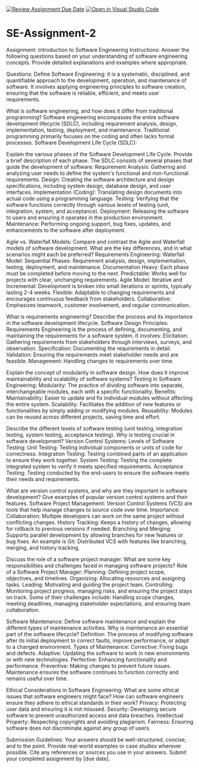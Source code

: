 [![Review Assignment Due Date](https://classroom.github.com/assets/deadline-readme-button-24ddc0f5d75046c5622901739e7c5dd533143b0c8e959d652212380cedb1ea36.svg)](https://classroom.github.com/a/-ucQIGTc)
[![Open in Visual Studio Code](https://classroom.github.com/assets/open-in-vscode-718a45dd9cf7e7f842a935f5ebbe5719a5e09af4491e668f4dbf3b35d5cca122.svg)](https://classroom.github.com/online_ide?assignment_repo_id=15263452&assignment_repo_type=AssignmentRepo)
# SE-Assignment-2
Assignment: Introduction to Software Engineering
Instructions:
Answer the following questions based on your understanding of software engineering concepts. Provide detailed explanations and examples where appropriate.

Questions:
Define Software Engineering: it is a systematic, disciplined, and quantifiable approach to the development, operation, and maintenance of software. It involves applying engineering principles to software creation, ensuring that the software is reliable, efficient, and meets user requirements.

What is software engineering, and how does it differ from traditional programming? Software engineering encompasses the entire software development lifecycle (SDLC), including requirement analysis, design, implementation, testing, deployment, and maintenance. Traditional programming primarily focuses on the coding and  often lacks formal processes.
Software Development Life Cycle (SDLC):

Explain the various phases of the Software Development Life Cycle. Provide a brief description of each phase.
The SDLC consists of several phases that guide the development of software:
Requirement Analysis: Gathering and analyzing user needs to define the system's functional and non-functional requirements.
Design: Creating the software architecture and design specifications, including system design, database design, and user interfaces.
Implementation (Coding): Translating design documents into actual code using a programming language.
Testing: Verifying that the software functions correctly through various levels of testing (unit, integration, system, and acceptance).
Deployment: Releasing the software to users and ensuring it operates in the production environment.
Maintenance: Performing ongoing support, bug fixes, updates, and enhancements to the software after deployment.

Agile vs. Waterfall Models:
Compare and contrast the Agile and Waterfall models of software development. What are the key differences, and in what scenarios might each be preferred?
Requirements Engineering:
Waterfall Model:
Sequential Phases: Requirement analysis, design, implementation, testing, deployment, and maintenance.
Documentation Heavy: Each phase must be completed before moving to the next.
Predictable: Works well for projects with clear, unchanging requirements.
Agile Model:
Iterative and Incremental: Development is broken into small iterations or sprints, typically lasting 2-4 weeks.
Flexible: Adaptable to changing requirements and encourages continuous feedback from stakeholders.
Collaborative: Emphasizes teamwork, customer involvement, and regular communication.

What is requirements engineering? Describe the process and its importance in the software development lifecycle.
Software Design Principles:
Requirements Engineering is the process of defining, documenting, and maintaining the requirements for a software system. It involves:
Elicitation: Gathering requirements from stakeholders through interviews, surveys, and observation.
Specification: Documenting the requirements in detail.
Validation: Ensuring the requirements meet stakeholder needs and are feasible.
Management: Handling changes to requirements over time.

Explain the concept of modularity in software design. How does it improve maintainability and scalability of software systems?
Testing in Software Engineering:
Modularity: The practice of dividing software into separate, interchangeable modules, each with a specific functionality.
Benefits:
Maintainability: Easier to update and fix individual modules without affecting the entire system.
Scalability: Facilitates the addition of new features or functionalities by simply adding or modifying modules.
Reusability: Modules can be reused across different projects, saving time and effort.

Describe the different levels of software testing (unit testing, integration testing, system testing, acceptance testing). Why is testing crucial in software development?
Version Control Systems:
Levels of Software Testing:
Unit Testing: Testing individual components or units of code for correctness.
Integration Testing: Testing combined parts of an application to ensure they work together.
System Testing: Testing the complete integrated system to verify it meets specified requirements.
Acceptance Testing: Testing conducted by the end-users to ensure the software meets their needs and requirements.

What are version control systems, and why are they important in software development? Give examples of popular version control systems and their features.
Software Project Management:
Version Control Systems (VCS) are tools that help manage changes to source code over time.
Importance:
Collaboration: Multiple developers can work on the same project without conflicting changes.
History Tracking: Keeps a history of changes, allowing for rollback to previous versions if needed.
Branching and Merging: Supports parallel development by allowing branches for new features or bug fixes.
An example is Git: Distributed VCS with features like branching, merging, and history tracking.

Discuss the role of a software project manager. What are some key responsibilities and challenges faced in managing software projects?
Role of a Software Project Manager:
Planning: Defining project scope, objectives, and timelines.
Organizing: Allocating resources and assigning tasks.
Leading: Motivating and guiding the project team.
Controlling: Monitoring project progress, managing risks, and ensuring the project stays on track.
Some of their challenges include: Handling scope changes, meeting deadlines, managing stakeholder expectations, and ensuring team collaboration.

Software Maintenance:
Define software maintenance and explain the different types of maintenance activities. Why is maintenance an essential part of the software lifecycle?
Definition: The process of modifying software after its initial deployment to correct faults, improve performance, or adapt to a changed environment.
Types of Maintenance:
Corrective: Fixing bugs and defects.
Adaptive: Updating the software to work in new environments or with new technologies.
Perfective: Enhancing functionality and performance.
Preventive: Making changes to prevent future issues.
Maintenance ensures the software continues to function correctly and remains useful over time.

Ethical Considerations in Software Engineering:
What are some ethical issues that software engineers might face? How can software engineers ensure they adhere to ethical standards in their work?
Privacy: Protecting user data and ensuring it is not misused.
Security: Developing secure software to prevent unauthorized access and data breaches.
Intellectual Property: Respecting copyrights and avoiding plagiarism.
Fairness: Ensuring software does not discriminate against any group of users.

Submission Guidelines:
Your answers should be well-structured, concise, and to the point.
Provide real-world examples or case studies wherever possible.
Cite any references or sources you use in your answers.
Submit your completed assignment by [due date].
